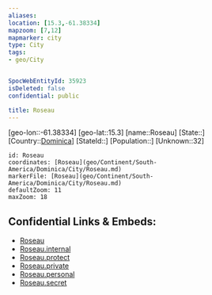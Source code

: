 ```yaml
---
aliases: 
location: [15.3,-61.38334]
mapzoom: [7,12] 
mapmarker: city 
type: City
tags:
- geo/City


SpocWebEntityId: 35923
isDeleted: false
confidential: public

title: Roseau
---
```

[geo-lon::-61.38334]
[geo-lat::15.3]
[name::Roseau]
[State::]
[Country::[Dominica](geo/Continent/South-America/Dominica.md)]
[StateId::]
[Population::]
[Unknown::32]


```leaflet
id: Roseau
coordinates: [Roseau](geo/Continent/South-America/Dominica/City/Roseau.md)
markerFile: [Roseau](geo/Continent/South-America/Dominica/City/Roseau.md)
defaultZoom: 11 
maxZoom: 18
```


## Confidential Links & Embeds: 
- [Roseau](../../../../../../_public/geo/Continent/South-America/Dominica/City/Roseau.md) 
- [Roseau.internal](../../../../../../_internal/geo/Continent/South-America/Dominica/City/Roseau.internal.md) 
- [Roseau.protect](../../../../../../_protect/geo/Continent/South-America/Dominica/City/Roseau.protect.md) 
- [Roseau.private](../../../../../../_private/geo/Continent/South-America/Dominica/City/Roseau.private.md) 
- [Roseau.personal](../../../../../../_personal/geo/Continent/South-America/Dominica/City/Roseau.personal.md) 
- [Roseau.secret](../../../../../../_secret/geo/Continent/South-America/Dominica/City/Roseau.secret.md) 
